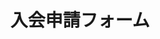 ---
layout: post
title: 入会申請フォーム
description: 入会はこちら
image: assets/images/form_join.png
link: https://docs.google.com/forms/d/e/1FAIpQLSd3j537AJzkTkqQHCvRzbBW2ofVh-9dUQGHFWb5gzMDSGnTpA/viewform
---